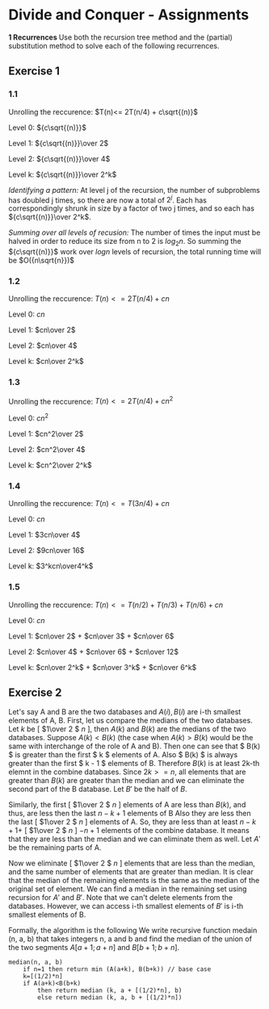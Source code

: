 # Divide and Conquer - Assignments

<b> 1 Recurrences </b> Use both the recursion tree method and the (partial) substitution method to solve each of the following recurrences.

## Exercise 1

### 1.1

Unrolling the reccurence: $T(n)<= 2T(n/4) + c\sqrt{(n)}$

Level 0: ${c\sqrt{(n)}}$

Level 1: ${c\sqrt{(n)}}\over 2$

Level 2: ${c\sqrt{(n)}}\over 4$

Level k: ${c\sqrt{(n)}}\over 2^k$

<i>Identifying a pattern: </i> At level j of the recursion, the number of subproblems has doubled j times, so there are now a total of $2^j$. Each has correspondingly shrunk in size by a factor of two j times, and so each has  ${c\sqrt{(n)}}\over 2^k$.

<i>Summing over all levels of recusion: </i> The number of times the input must be halved in order to reduce its size from n to 2 is $log_2n$. So summing the ${c\sqrt{(n)}}$ work over $logn$ levels of recursion, the total running time will be $O({n\sqrt{n}})$

### 1.2

Unrolling the reccurence: $T(n)<= 2T(n/4) + cn$

Level 0: $cn$

Level 1: $cn\over 2$

Level 2: $cn\over 4$

Level k: $cn\over 2^k$

### 1.3

Unrolling the reccurence: $T(n)<= 2T(n/4) + cn^2$

Level 0: $cn^2$

Level 1: $cn^2\over 2$

Level 2: $cn^2\over 4$

Level k: $cn^2\over 2^k$

### 1.4

Unrolling the reccurence: $T(n)<= T(3n/4) + cn$

Level 0: $cn$

Level 1: $3cn\over 4$

Level 2: $9cn\over 16$

Level k: $3^kcn\over4^k$

### 1.5

Unrolling the reccurence: $T(n)<= T(n/2) + T(n/3) + T(n/6) + cn$

Level 0: $cn$

Level 1: $cn\over 2$ $+$ $cn\over 3$ $+$ $cn\over 6$

Level 2: $cn\over 4$ $+$ $cn\over 6$ $+$ $cn\over 12$

Level k: $cn\over 2^k$ $+$ $cn\over 3^k$ $+$ $cn\over 6^k$

## Exercise 2

Let's say A and B are the two databases and $A(i), B(i)$ are i-th smallest elements of A, B. First, let us compare the medians of the two databases. Let $k$ be $[$ $1\over 2 $ $n$ $]$, then $A(k)$ and $B(k)$ are the medians of the two databases. Suppose $A(k) < B(k)$ (the case when $A(k) > B(k)$ would be the same with interchange of the role of A and B). Then one can see that $ B(k) $ is greater than the first $ k $ elements of A. Also $ B(k) $ is always greater than the first $ k - 1 $ elements of B. Therefore $B(k)$ is at least 2k-th elemnt in the combine databases. Since $2k >= n$, all elements that are greater than $B(k)$ are greater than the median and we can eliminate the second part of the B database. Let $B'$ be the half of $B$.

Similarly, the first $[$ $1\over 2 $ $n$ $]$ elements of A are less than $B(k)$, and thus, are less then the last $n-k+1$ elements of B Also they are less then the last $[$ $1\over 2 $ $n$ $]$ elements of A. So, they are less than at least $n-k+1+$ $[$ $1\over 2 $ $n$ $]$ $- n +1$ elements of the combine database. It means that they are less than the median and we can eliminate them as well. Let $A'$ be the remaining parts of A.

Now we eliminate $[$ $1\over 2 $ $n$ $]$ elements that are less than the median, and the same number of elements that are greater than median. It is clear that the median of the remaining elements is the same as the median of the original set of element. We can find a median in the remaining set using recursion for $A'$ and $B'$. Note that we can't delete elements from the databases. However, we can access i-th smallest elements of $B'$ is i-th smallest elements of B.

Formally, the algorithm is the following We write recursive function medain (n, a, b) that takes integers n, a and b and find the median of the union of the two segments $A[a+1;a+n]$ and $B[b+1;b+n]$.

```
median(n, a, b)
    if n=1 then return min (A(a+k), B(b+k)) // base case
    k=[(1/2)*n]
    if A(a+k)<B(b+k)
        then return median (k, a + [(1/2)*n], b)
        else return median (k, a, b + [(1/2)*n])
```

